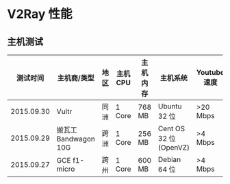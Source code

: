 # V2Ray 性能

## 主机测试

| 测试时间    |  主机商/类型         | 地区 | 主机 CPU | 主机内存 | 主机系统 | Youtube 速度 | 内存 (单用户) | CPU (单用户) |
| -----------|------------------ | ----- |------- | ------- | ------ | ------- | -----------  | ----------- |
| 2015.09.30 | Vultr             | 同洲   | 1 Core  | 768 MB  | Ubuntu 32 位 | >20 Mbps  | ~11M | < 20% |
| 2015.09.29 | 搬瓦工 Bandwagon 10G | 跨洲  | 1 Core  | 256 MB  | Cent OS 32 位 (OpenVZ) | >4 Mbps  | ~8M | < 5% |
| 2015.09.27 | GCE f1-micro        | 跨州  | 1 Core  | 600 MB  | Debian 64 位 | >4 Mbps  | ~9M | < 2% |

